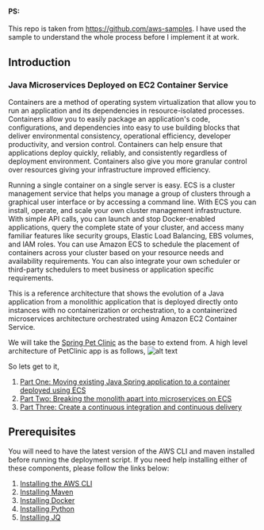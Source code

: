#### PS: 
This repo is taken from https://github.com/aws-samples.
I have used the sample to understand the whole process before I implement 
it at work.
## Introduction
### Java Microservices Deployed on EC2 Container Service

Containers are a method of operating system virtualization that allow you to run an application and its dependencies in resource-isolated processes. Containers allow you to easily package an application's code, configurations, and dependencies into easy to use building blocks that deliver environmental consistency, operational efficiency, developer productivity, and version control. Containers can help ensure that applications deploy quickly, reliably, and consistently regardless of deployment environment. Containers also give you more granular control over resources giving your infrastructure improved efficiency.

Running a single container on a single server is easy. ECS is a cluster management service that helps you manage a group of clusters through a graphical user interface or by accessing a command line. With ECS you can install, operate, and scale your own cluster management infrastructure. With simple API calls, you can launch and stop Docker-enabled applications, query the complete state of your cluster, and access many familiar features like security groups, Elastic Load Balancing, EBS volumes, and IAM roles. You can use Amazon ECS to schedule the placement of containers across your cluster based on your resource needs and availability requirements. You can also integrate your own scheduler or third-party schedulers to meet business or application specific requirements.

This is a reference architecture that shows the evolution of a Java application from a monolithic application that is deployed directly onto instances with no containerization or orchestration, to a containerized microservices architecture orchestrated using Amazon EC2 Container Service.

We will take the [Spring Pet Clinic](https://github.com/spring-projects/spring-petclinic) as the base to extend from.
A high level architecture of PetClinic app is as follows,
![alt text](https://github.com/awslabs/amazon-ecs-java-microservices/blob/master/images/PetClinicApp.png)

So lets get to it,
1. [Part One: Moving existing Java Spring application to a container deployed using ECS](https://github.com/awslabs/aws-java-microservice-refarch/blob/master/1_ECS_Java_Spring_PetClinic)
2. [Part Two: Breaking the monolith apart into microservices on ECS](https://github.com/awslabs/aws-java-microservice-refarch/tree/master/2_ECS_Java_Spring_PetClinic_Microservices)
3. [Part Three: Create a continuous integration and continuous delivery](https://github.com/awslabs/aws-java-microservice-refarch/tree/master/3_ECS_Java_Spring_PetClinic_CICD)

## Prerequisites

You will need to have the latest version of the AWS CLI and maven installed before running the deployment script.  If you need help installing either of these components, please follow the links below:

1. [Installing the AWS CLI](http://docs.aws.amazon.com/cli/latest/userguide/installing.html)
2. [Installing Maven](https://maven.apache.org/install.html)
3. [Installing Docker](https://docs.docker.com/engine/installation/)
4. [Installing Python](https://www.python.org/downloads/)
5. [Installing JQ](https://stedolan.github.io/jq/download/)

